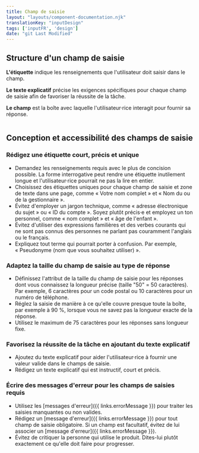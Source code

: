 ```yaml
---
title: Champ de saisie
layout: "layouts/component-documentation.njk"
translationKey: "inputDesign"
tags: ['inputFR', 'design']
date: "git Last Modified"
---
```


## Structure d'un champ de saisie

**L'étiquette** indique les renseignements que l'utilisateur doit saisir dans le champ.

**Le texte explicatif** précise les exigences spécifiques pour chaque champ de saisie afin de favoriser la réussite de la tâche.

**Le champ** est la boîte avec laquelle l'utilisateur·rice interagit pour fournir sa réponse.

<img class="b-sm b-gray p-400" src="/images/fr/anatomy/gcds-input-anatomy.svg" alt=""/>

## Conception et accessibilité des champs de saisie

### Rédigez une étiquette court, précis et unique

- Demandez les renseignements requis avec le plus de concision possible. La forme interrogative peut rendre une étiquette inutilement longue et l'utilisateur·rice pourrait ne pas la lire en entier.
- Choisissez des étiquettes uniques pour chaque champ de saisie et zone de texte dans une page, comme « Votre nom complet » et « Nom du ou de la gestionnaire ».
- Évitez d'employer un jargon technique, comme « adresse électronique du sujet » ou « ID du compte ». Soyez plutôt précis·e et employez un ton personnel, comme « nom complet » et « âge de l'enfant ».
- Évitez d'utiliser des expressions familières et des verbes courants qui ne sont pas connus des personnes ne parlant pas couramment l'anglais ou le français.
- Expliquez tout terme qui pourrait porter à confusion. Par exemple, « Pseudonyme (nom que vous souhaitez utiliser) ».

### Adaptez la taille du champ de saisie au type de réponse

- Définissez l'attribut de la taille du champ de saisie pour les réponses dont vous connaissez la longueur précise (taille "50" = 50 caractères). Par exemple, 6 caractères pour un code postal ou 10 caractères pour un numéro de téléphone.
- Réglez la saisie de manière à ce qu'elle couvre presque toute la boîte, par exemple à 90 %, lorsque vous ne savez pas la longueur exacte de la réponse.
- Utilisez le maximum de 75 caractères pour les réponses sans longueur fixe.

### Favorisez la réussite de la tâche en ajoutant du texte explicatif

- Ajoutez du texte explicatif pour aider l'utilisateur·rice à fournir une valeur valide dans le champs de saisie.
- Rédigez un texte explicatif qui est instructif, court et précis.

### Écrire des messages d'erreur pour les champs de saisies requis

- Utilisez les [messages d'erreur]({{ links.errorMessage }}) pour traiter les saisies manquantes ou non valides.
- Rédigez un [message d'erreur]({{ links.errorMessage }}) pour tout champ de saisie obligatoire. Si un champ est facultatif, évitez de lui associer un [message d'erreur]({{ links.errorMessage }}).
- Évitez de critiquer la personne qui utilise le produit. Dites-lui plutôt exactement ce qu'elle doit faire pour progresser.
